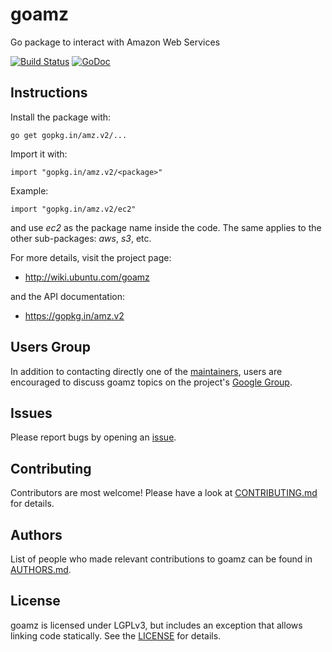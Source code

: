 goamz
=====

Go package to interact with Amazon Web Services

[![Build Status](https://travis-ci.org/go-amz/amz.svg?branch=v2)](https://travis-ci.org/go-amz/amz) [![GoDoc](https://godoc.org/gopkg.in/amz.v2?status.png)](http://godoc.org/gopkg.in/amz.v2)

Instructions
------------

Install the package with:

    go get gopkg.in/amz.v2/...

Import it with:

    import "gopkg.in/amz.v2/<package>"

Example:

    import "gopkg.in/amz.v2/ec2"

and use _ec2_ as the package name inside the code.
The same applies to the other sub-packages: _aws_, _s3_, etc.

For more details, visit the project page:

* http://wiki.ubuntu.com/goamz

and the API documentation:

* https://gopkg.in/amz.v2

Users Group
-----------

In addition to contacting directly one of the [maintainers](https://github.com/orgs/go-amz/people), users are encouraged to discuss goamz topics on the project's [Google Group](https://groups.google.com/forum/#!forum/goamz).

Issues
------

Please report bugs by opening an [issue](https://github.com/go-amz/amz/issues).

Contributing
------------

Contributors are most welcome!
Please have a look at [CONTRIBUTING.md](CONTRIBUTING.md) for details.

Authors
-------

List of people who made relevant contributions to goamz can be found in [AUTHORS.md](AUTHORS.md).

License
-------

goamz is licensed under LGPLv3, but includes an exception that allows
linking code statically. See the [LICENSE](LICENSE) for details.
